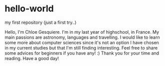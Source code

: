 # hello-world
my first repository (just a first try..)

Hello, I'm Chloe Gesquiere. I'm in my last year of highschool, in France. My main passions are astronomy, languages and travelling. I would like to learn some more about computer sciences since it's not an option I have chosen in my current studies but that I'm still finding interesting. 
Feel free to share some advices for beginners if you have any! :)
Thank you for your time and reading. Have a good day!
